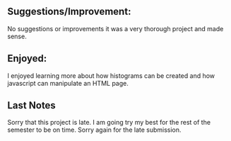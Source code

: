## Suggestions/Improvement:

No suggestions or improvements it was a very thorough project and made sense.

## Enjoyed:

I enjoyed learning more about how histograms can be created and how javascript can manipulate an HTML page.

## Last Notes

Sorry that this project is late. I am going try my best for the rest of the semester to be on time. Sorry again for the late submission.
